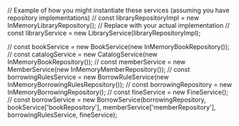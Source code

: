 // Example of how you might instantiate these services (assuming you have repository implementations)
// const libraryRepositoryImpl = new InMemoryLibraryRepository(); // Replace with your actual implementation
// const libraryService = new LibraryService(libraryRepositoryImpl);

// const bookService = new BookService(new InMemoryBookRepository());
// const catalogService = new CatalogService(new InMemoryBookRepository());
// const memberService = new MemberService(new InMemoryMemberRepository());
// const borrowingRulesService = new BorrowRuleService(new InMemoryBorrowingRulesRepository());
// const borrowingRepository = new InMemoryBorrowingRepository();
// const fineService = new FineService();
// const borrowService = new BorrowService(borrowingRepository, bookService['bookRepository'], memberService['memberRepository'], borrowingRulesService, fineService);
